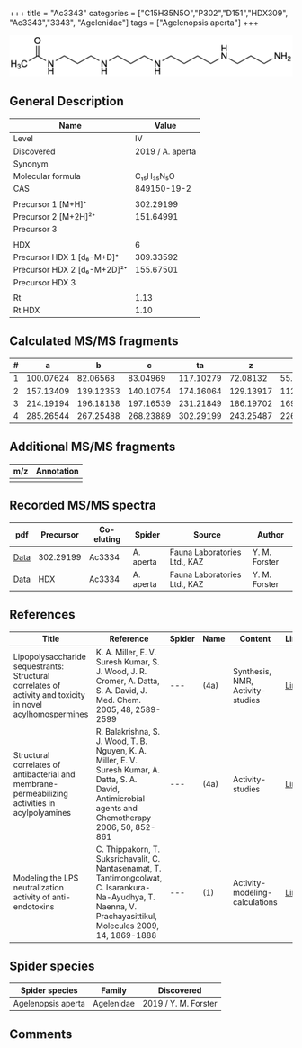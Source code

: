+++
title = "Ac3343"
categories = ["C15H35N5O","P302","D151","HDX309",
"Ac3343","3343",
"Agelenidae"]
tags = ["Agelenopsis aperta"]
+++

![](/img/Ac3343.png)

## General Description

| Name                        | Value            |
|-----------------------------|------------------|
| Level                       | IV               |
| Discovered                  | 2019 / A. aperta |
| Synonym                     |                  |
| Molecular formula           | C₁₅H₃₅N₅O        |
| CAS                         | 849150-19-2      |
|                             |                  |
| Precursor 1 [M+H]⁺          | 302.29199        |
| Precursor 2 [M+2H]²⁺        | 151.64991        |
| Precursor 3                 |                  |
|                             |                  |
| HDX                         | 6                |
| Precursor HDX 1 [d₆-M+D]⁺   | 309.33592        |
| Precursor HDX 2 [d₆-M+2D]²⁺ | 155.67501        |
| Precursor HDX 3             |                  |
|                             |                  |
| Rt                          | 1.13             |
| Rt HDX                      | 1.10             |

## Calculated MS/MS fragments

| # | a         | b         | c         | ta        | z         | y         | tz        |
|---|-----------|-----------|-----------|-----------|-----------|-----------|-----------|
| 1 | 100.07624 | 82.06568  | 83.04969  | 117.10279 | 72.08132  | 55.05477  | 89.10787  |
| 2 | 157.13409 | 139.12353 | 140.10754 | 174.16064 | 129.13917 | 112.11262 | 146.16572 |
| 3 | 214.19194 | 196.18138 | 197.16539 | 231.21849 | 186.19702 | 169.17047 | 203.22357 |
| 4 | 285.26544 | 267.25488 | 268.23889 | 302.29199 | 243.25487 | 226.22832 | 260.28142 |

## Additional MS/MS fragments

| m/z | Annotation |
|-----|------------|
|     |            |

## Recorded MS/MS spectra

| pdf                                                | Precursor | Co-eluting | Spider    | Source                       | Author        |
|----------------------------------------------------|-----------|------------|-----------|------------------------------|---------------|
| [Data](/pdf/A-aperta/302_Ac3334_Ac3343_Aa.pdf)     | 302.29199 | Ac3334     | A. aperta | Fauna Laboratories Ltd., KAZ | Y. M. Forster |
| [Data](/pdf/A-aperta/302_Ac3334_Ac3343_Aa_HDX.pdf) | HDX       | Ac3334     | A. aperta | Fauna Laboratories Ltd., KAZ | Y. M. Forster |

## References

| Title                                                                                                      | Reference                                                                                                                                                      | Spider | Name | Content                          | Link                                                   |
|------------------------------------------------------------------------------------------------------------|----------------------------------------------------------------------------------------------------------------------------------------------------------------|--------|------|----------------------------------|--------------------------------------------------------|
| Lipopolysaccharide sequestrants: Structural correlates of activity and toxicity in novel acylhomospermines | K. A. Miller, E. V. Suresh Kumar, S. J. Wood, J. R. Cromer, A. Datta, S. A. David, J. Med. Chem. 2005, 48, 2589-2599                                           | ---    | (4a) | Synthesis, NMR, Activity-studies | [Link](https://pubs.acs.org/doi/abs/10.1021/jm049449j) |
| Structural correlates of antibacterial and membrane-permeabilizing activities in acylpolyamines            | R. Balakrishna, S. J. Wood, T. B. Nguyen, K. A. Miller, E. V. Suresh Kumar, A. Datta, S. A. David, Antimicrobial agents and Chemotherapy 2006, 50, 852-861     | ---    | (4a) | Activity-studies                 | [Link](https://aac.asm.org/content/50/3/852)           |
| Modeling the LPS neutralization activity of anti-endotoxins                                                | C. Thippakorn, T. Suksrichavalit, C. Nantasenamat, T. Tantimongcolwat, C. Isarankura-Na-Ayudhya, T. Naenna, V. Prachayasittikul, Molecules 2009, 14, 1869-1888 | ---    | (1)  | Activity-modeling-calculations   | [Link](https://www.mdpi.com/1420-3049/14/5/1869)       |

## Spider species

| Spider species     | Family     | Discovered           |
|--------------------|------------|----------------------|
| Agelenopsis aperta | Agelenidae | 2019 / Y. M. Forster |

## Comments